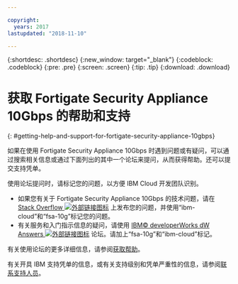 ```yaml
---

copyright:
  years: 2017
lastupdated: "2018-11-10"

---
```


{:shortdesc: .shortdesc}
{:new_window: target="_blank"}
{:codeblock: .codeblock}
{:pre: .pre}
{:screen: .screen}
{:tip: .tip}
{:download: .download}

# 获取 Fortigate Security Appliance 10Gbps 的帮助和支持
{: #getting-help-and-support-for-fortigate-security-appliance-10gbps}

如果在使用 Fortigate Security Appliance 10Gbps 时遇到问题或有疑问，可以通过搜索相关信息或通过下面列出的其中一个论坛来提问，从而获得帮助。还可以提交支持凭单。

使用论坛提问时，请标记您的问题，以方便 IBM Cloud 开发团队识别。

* 如果您有关于 Fortigate Security Appliance 10Gbps 的技术问题，请在 [Stack Overflow ![外部链接图标](../../icons/launch-glyph.svg "外部链接图标")](https://stackoverflow.com/search?q=fsa-10g+ibm-cloud) 上发布您的问题，并使用“ibm-cloud”和“fsa-10g”标记您的问题。
* 有关服务和入门指示信息的疑问，请使用 [IBM© developerWorks dW Answers ![外部链接图标](../../icons/launch-glyph.svg "外部链接图标")](https://developer.ibm.com/answers/topics/fsa-10g.html?smartspace=ibm-cloud) 论坛。请加上“fsa-10g”和“ibm-cloud”标记。

有关使用论坛的更多详细信息，请参阅[获取帮助](https://{DomainName}/docs/get-support?topic=get-support-using-avatar)。

有关开具 IBM 支持凭单的信息，或有关支持级别和凭单严重性的信息，请参阅[联系支持人员](/docs/get-support?topic=get-support-contacting-bluemix-support-dedicated-local)。
